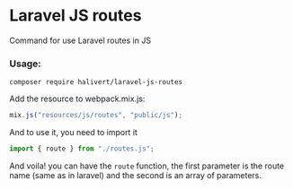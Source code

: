 # Laravel JS routes
Command for use Laravel routes in JS

### Usage:

```
composer require halivert/laravel-js-routes
```

Add the resource to webpack.mix.js:
```js
mix.js("resources/js/routes", "public/js");
```

And to use it, you need to import it
```js
import { route } from "./routes.js";
```

And voila! you can have the ```route``` function, the first parameter is the route name (same as in laravel)
and the second is an array of parameters.  
